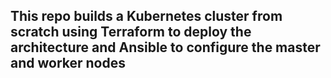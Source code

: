 ## This repo builds a Kubernetes cluster from scratch using Terraform to deploy the architecture and Ansible to configure the master and worker nodes